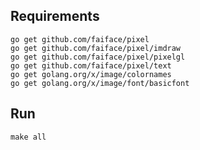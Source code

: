 Requirements
------------------------
```
go get github.com/faiface/pixel
go get github.com/faiface/pixel/imdraw
go get github.com/faiface/pixel/pixelgl
go get github.com/faiface/pixel/text
go get golang.org/x/image/colornames
go get golang.org/x/image/font/basicfont
```

Run
----------
```
make all
```
